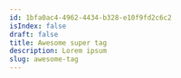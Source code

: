 ```yaml
---
id: 1bfa0ac4-4962-4434-b328-e10f9fd2c6c2
isIndex: false
draft: false
title: Awesome super tag
description: Lorem ipsum
slug: awesome-tag
---
```

